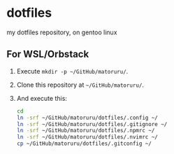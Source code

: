 # dotfiles
my dotfiles repository, on gentoo linux

## For WSL/Orbstack

1. Execute `mkdir -p ~/GitHub/matoruru/`.
2. Clone this repository at `~/GitHub/matoruru/`.
3. And execute this:

    ```bash
    cd
    ln -srf ~/GitHub/matoruru/dotfiles/.config ~/
    ln -srf ~/GitHub/matoruru/dotfiles/.gitignore ~/
    ln -srf ~/GitHub/matoruru/dotfiles/.npmrc ~/
    ln -srf ~/GitHub/matoruru/dotfiles/.nvimrc ~/
    cp ~/GitHub/matoruru/dotfiles/.gitconfig ~/

    ```
